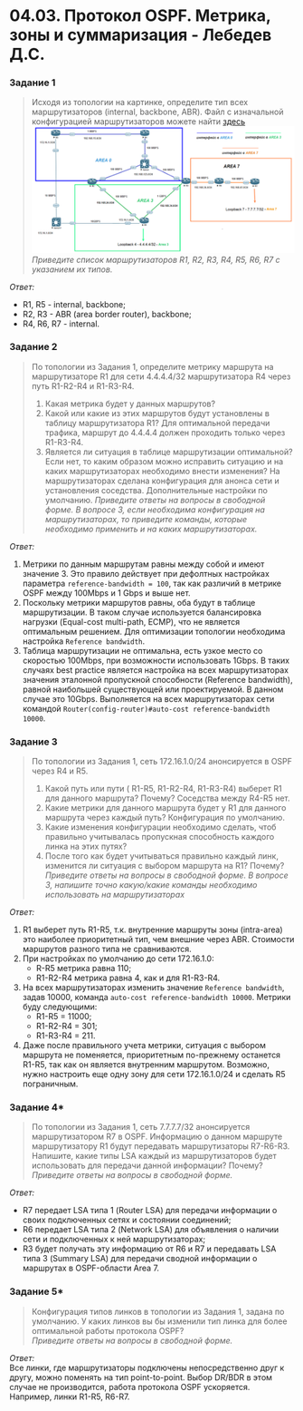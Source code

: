 # 04.03. Протокол OSPF. Метрика, зоны и суммаризация - Лебедев Д.С.
### Задание 1
> Исходя из топологии на картинке, определите тип всех маршрутизаторов (internal, backbone, ABR).
> Файл с изначальной конфигурацией маршрутизаторов можете найти [здесь](_attachments/0403-00-00_homework_4_3_routers_config.md)  
>  ![](_attachments/0403-00-00.png)  
> *Приведите список маршрутизаторов R1, R2, R3, R4, R5, R6, R7 c указанием их типов.*

*Ответ:*  
- R1, R5 - internal, backbone;
- R2, R3 - ABR (area border router), backbone;
- R4, R6, R7 - internal.
### Задание 2
> По топологии из Задания 1, определите метрику маршрута на маршрутизаторе R1 для сети 4.4.4.4/32 маршрутизатора R4 через путь R1-R2-R4 и R1-R3-R4.  
> 1. Какая метрика будет у данных маршрутов?
> 2. Какой или какие из этих маршрутов будут установлены в таблицу маршрутизатора R1? Для оптимальной передачи трафика, маршрут до 4.4.4.4 должен проходить только через R1-R3-R4.
> 3. Является ли ситуация в таблице маршрутизации оптимальной? Если нет, то каким образом можно исправить ситуацию и на каких маршрутизаторах необходимо внести изменения? На маршрутизаторах сделана конфигурация для анонса сети и установления соседства. Дополнительные настройки по умолчанию.
> *Приведите ответы на вопросы в свободной форме. В вопросе 3, если необходима конфигурация на маршрутизаторах, то приведите команды, которые необходимо применить и на каких маршрутизаторах.*

*Ответ:*  
1.  Метрики по данным маршрутам равны между собой и имеют значение 3. Это правило действует при дефолтных настройках параметра `reference-bandwidth = 100`, так как различий в метрике OSPF между 100Mbps и 1 Gbps и выше нет.
2. Поскольку метрики маршрутов равны, оба будут в таблице маршрутизации. В таком случае используется балансировка нагрузки (Equal-cost multi-path, ECMP), что не является оптимальным решением. Для оптимизации топологии необходима настройка `Reference bandwidth`.
3. Таблица маршрутизации не оптимальна, есть узкое место со скоростью 100Mbps, при возможности использовать 1Gbps. В таких случаях best practice является настройка на всех маршрутизаторах значения эталонной пропускной способности (Reference bandwidth), равной наибольшей существующей или проектируемой. В данном случае это 10Gbps. Выполняется на всех маршрутизаторах сети командой `Router(config-router)#auto-cost reference-bandwidth 10000`.
### Задание 3
> По топологии из Задания 1, сеть 172.16.1.0/24 анонсируется в OSPF через R4 и R5.  
> 1. Какой путь или пути ( R1-R5, R1-R2-R4, R1-R3-R4) выберет R1 для данного маршрута? Почему? Соседства между R4-R5 нет.
> 2. Какие метрики для данного маршрута будет у R1 для данного маршрута через каждый путь? Конфигурация по умолчанию.
> 3. Какие изменения конфигурации необходимо сделать, чтоб правильно учитывалась пропускная способность каждого линка на этих путях?
> 4. После того как будет учитываться правильно каждый линк, изменится ли ситуация с выбором маршрута на R1? Почему?
> *Приведите ответы на вопросы в свободной форме. В вопросе 3, напишите точно какую/какие команды необходимо использовать на маршрутизаторах*

*Ответ:*  
1. R1 выберет путь R1-R5, т.к. внутренние маршруты зоны (intra-area) это наиболее приоритетный тип, чем внешние через ABR. Стоимости маршрутов разного типа не сравниваются.
2. При настройках по умолчанию до сети 172.16.1.0:
   - R-R5 метрика равна 110;
   - R1-R2-R4 метрика равна 4, как и для R1-R3-R4.
3. На всех маршрутизаторах изменить значение `Reference bandwidth`, задав 10000, команда `auto-cost reference-bandwidth 10000`. Метрики буду следующими:
   - R1-R5 = 11000;
   - R1-R2-R4 = 301;
   - R1-R3-R4 = 211.
4. Даже после правильного учета метрики, ситуация с выбором маршрута не поменяется, приоритетным по-прежнему останется R1-R5, так как он является внутренним маршрутом. Возможно, нужно настроить еще одну зону для сети 172.16.1.0/24 и сделать R5 пограничным.
### Задание 4*
> По топологии из Задания 1, сеть 7.7.7.7/32 анонсируется маршрутизатором R7 в OSPF. Информацию о данном маршруте маршрутизатору R1 будут передавать маршрутизаторы R7-R6-R3. Напишите, какие типы LSA каждый из маршрутизаторов будет использовать для передачи данной информации? Почему?  
> *Приведите ответы на вопросы в свободной форме.*

*Ответ:*  
- R7 передает LSA типа 1 (Router LSA) для передачи информации о своих подключенных сетях и состоянии соединений;
- R6 передает LSA типа 2 (Network LSA) для объявления о наличии сети и подключенных к ней маршрутизаторах;
- R3 будет получать эту информацию от R6 и R7 и передавать LSA типа 3 (Summary LSA) для передачи сводной информации о маршрутах в OSPF-области Area 7.
### Задание 5*
> Конфигурация типов линков в топологии из Задания 1, задана по умолчанию. У каких линков вы бы изменили тип линка для более оптимальной работы протокола OSPF?  
> *Приведите ответы на вопросы в свободной форме.*

*Ответ:*  
Все линки, где маршрутизаторы подключены непосредственно друг к другу, можно поменять на тип point-to-point. Выбор DR/BDR в этом случае не производится, работа протокола OSPF ускоряется. Например, линки R1-R5, R6-R7.
